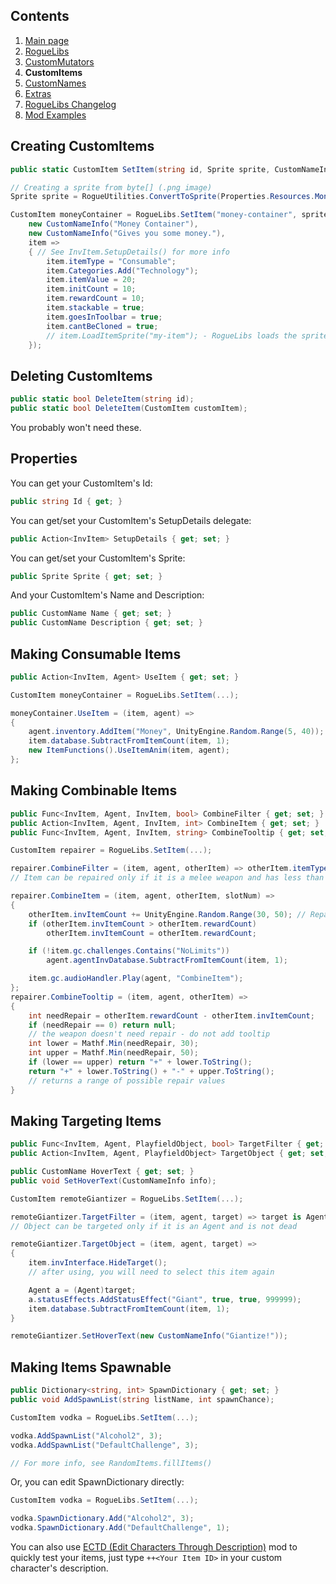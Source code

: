 ﻿## Contents ##

1. [Main page](https://github.com/Abbysssal/RogueLibs)
2. [RogueLibs](./RogueLibs.md)
3. [CustomMutators](./CustomMutators.md)
4. **CustomItems**
5. [CustomNames](./CustomNames.md)
6. [Extras](./Extras.md)
7. [RogueLibs Changelog](./Changelog.md)
8. [Mod Examples](./Examples.md)

## Creating CustomItems ##
```cs
public static CustomItem SetItem(string id, Sprite sprite, CustomNameInfo name, CustomNameInfo description, Action<InvItem> setupDetails);
```
```cs
// Creating a sprite from byte[] (.png image)
Sprite sprite = RogueUtilities.ConvertToSprite(Properties.Resources.MoneyContainer);

CustomItem moneyContainer = RogueLibs.SetItem("money-container", sprite,
    new CustomNameInfo("Money Container"),
    new CustomNameInfo("Gives you some money."),
    item =>
    { // See InvItem.SetupDetails() for more info
        item.itemType = "Consumable";
        item.Categories.Add("Technology");
        item.itemValue = 20;
        item.initCount = 10;
        item.rewardCount = 10;
        item.stackable = true;
        item.goesInToolbar = true;
        item.cantBeCloned = true;
        // item.LoadItemSprite("my-item"); - RogueLibs loads the sprite automatically
    });
```
## Deleting CustomItems ##
```cs
public static bool DeleteItem(string id);
public static bool DeleteItem(CustomItem customItem);
```
You probably won't need these.
## Properties ##
You can get your CustomItem's Id:
```cs
public string Id { get; }
```
You can get/set your CustomItem's SetupDetails delegate:
```cs
public Action<InvItem> SetupDetails { get; set; }
```
You can get/set your CustomItem's Sprite:
```cs
public Sprite Sprite { get; set; }
```
And your CustomItem's Name and Description:
```cs
public CustomName Name { get; set; }
public CustomName Description { get; set; }
```
## Making Consumable Items ##
```cs
public Action<InvItem, Agent> UseItem { get; set; }
```
```cs
CustomItem moneyContainer = RogueLibs.SetItem(...);

moneyContainer.UseItem = (item, agent) =>
{
    agent.inventory.AddItem("Money", UnityEngine.Random.Range(5, 40));
    item.database.SubtractFromItemCount(item, 1);
    new ItemFunctions().UseItemAnim(item, agent);
};
```
## Making Combinable Items ##
```cs
public Func<InvItem, Agent, InvItem, bool> CombineFilter { get; set; }
public Action<InvItem, Agent, InvItem, int> CombineItem { get; set; }
public Func<InvItem, Agent, InvItem, string> CombineTooltip { get; set; }
```
```cs
CustomItem repairer = RogueLibs.SetItem(...);

repairer.CombineFilter = (item, agent, otherItem) => otherItem.itemType == "WeaponMelee" && otherItem.invItemCount < otherItem.rewardCount;
// Item can be repaired only if it is a melee weapon and has less than 200 (default) durability

repairer.CombineItem = (item, agent, otherItem, slotNum) =>
{
    otherItem.invItemCount += UnityEngine.Random.Range(30, 50); // Repair by a random amount
    if (otherItem.invItemCount > otherItem.rewardCount)
        otherItem.invItemCount = otherItem.rewardCount;

    if (!item.gc.challenges.Contains("NoLimits"))
        agent.agentInvDatabase.SubtractFromItemCount(item, 1);

    item.gc.audioHandler.Play(agent, "CombineItem");
};
repairer.CombineTooltip = (item, agent, otherItem) =>
{
    int needRepair = otherItem.rewardCount - otherItem.invItemCount;
    if (needRepair == 0) return null;
    // the weapon doesn't need repair - do not add tooltip
    int lower = Mathf.Min(needRepair, 30);
    int upper = Mathf.Min(needRepair, 50);
    if (lower == upper) return "+" + lower.ToString();
    return "+" + lower.ToString() + "-" + upper.ToString();
    // returns a range of possible repair values
}
```
## Making Targeting Items ##
```cs
public Func<InvItem, Agent, PlayfieldObject, bool> TargetFilter { get; set; }
public Action<InvItem, Agent, PlayfieldObject> TargetObject { get; set; }
```
```cs
public CustomName HoverText { get; set; }
public void SetHoverText(CustomNameInfo info);
```
```cs
CustomItem remoteGiantizer = RogueLibs.SetItem(...);

remoteGiantizer.TargetFilter = (item, agent, target) => target is Agent a && !a.dead;
// Object can be targeted only if it is an Agent and is not dead

remoteGiantizer.TargetObject = (item, agent, target) =>
{
    item.invInterface.HideTarget();
    // after using, you will need to select this item again

    Agent a = (Agent)target;
    a.statusEffects.AddStatusEffect("Giant", true, true, 999999);
    item.database.SubtractFromItemCount(item, 1);
}

remoteGiantizer.SetHoverText(new CustomNameInfo("Giantize!"));
```
## Making Items Spawnable ##
```cs
public Dictionary<string, int> SpawnDictionary { get; set; }
public void AddSpawnList(string listName, int spawnChance);
```
```cs
CustomItem vodka = RogueLibs.SetItem(...);

vodka.AddSpawnList("Alcohol2", 3);
vodka.AddSpawnList("DefaultChallenge", 3);

// For more info, see RandomItems.fillItems()
```
Or, you can edit SpawnDictionary directly:
```cs
CustomItem vodka = RogueLibs.SetItem(...);

vodka.SpawnDictionary.Add("Alcohol2", 3);
vodka.SpawnDictionary.Add("DefaultChallenge", 1);
```
You can also use [ECTD (Edit Characters Through Description)](https://github.com/Abbysssal/ECTD) mod to quickly test your items, just type `++<Your Item ID>` in your custom character's description.